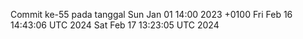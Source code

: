 Commit ke-55 pada tanggal Sun Jan 01 14:00 2023 +0100
Fri Feb 16 14:43:06 UTC 2024
Sat Feb 17 13:23:05 UTC 2024
